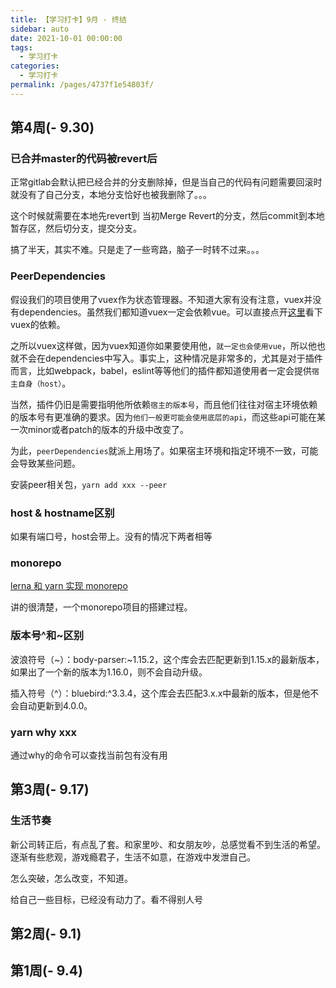 ```yaml
---
title: 【学习打卡】9月 - 终结
sidebar: auto
date: 2021-10-01 00:00:00
tags: 
  - 学习打卡
categories: 
  - 学习打卡
permalink: /pages/4737f1e54803f/
---
```


> 

<!-- more -->

## 第4周(- 9.30) 

### 已合并master的代码被revert后

正常gitlab会默认把已经合并的分支删除掉，但是当自己的代码有问题需要回滚时就没有了自己分支，本地分支恰好也被我删除了。。。

这个时候就需要在本地先revert到 当初Merge Revert的分支，然后commit到本地暂存区，然后切分支，提交分支。

搞了半天，其实不难。只是走了一些弯路，脑子一时转不过来。。。


### PeerDependencies

假设我们的项目使用了vuex作为状态管理器。不知道大家有没有注意，vuex并没有dependencies。虽然我们都知道vuex一定会依赖vue。可以直接点开[这里](https://github.com/vuejs/vuex/blob/dev/package.json)看下vuex的依赖。

之所以vuex这样做，因为vuex知道你如果要使用他，`就一定也会使用vue`，所以他也就不会在dependencies中写入。事实上，这种情况是非常多的，尤其是对于插件而言，比如webpack，babel，eslint等等他们的插件都知道使用者一定会提供`宿主自身（host）`。

当然，插件仍旧是需要指明他所依赖`宿主的版本号`，而且他们往往对宿主环境依赖的版本号有更准确的要求。因为`他们一般更可能会使用底层的api`，而这些api可能在某一次minor或者patch的版本的升级中改变了。

为此，`peerDependencies`就派上用场了。如果宿主环境和指定环境不一致，可能会导致某些问题。

安装peer相关包，`yarn add xxx --peer`

### host & hostname区别
如果有端口号，host会带上。没有的情况下两者相等

### monorepo
[lerna 和 yarn 实现 monorepo](https://juejin.cn/post/6855129007185362952)

讲的很清楚，一个monorepo项目的搭建过程。

### 版本号^和~区别
波浪符号（~）：body-parser:~1.15.2，这个库会去匹配更新到1.15.x的最新版本，如果出了一个新的版本为1.16.0，则不会自动升级。

插入符号（^）：bluebird:^3.3.4，这个库会去匹配3.x.x中最新的版本，但是他不会自动更新到4.0.0。

### yarn why xxx
通过why的命令可以查找当前包有没有用

## 第3周(- 9.17) 

### 生活节奏
新公司转正后，有点乱了套。和家里吵、和女朋友吵，总感觉看不到生活的希望。逐渐有些悲观，游戏瘾君子，生活不如意，在游戏中发泄自己。

怎么突破，怎么改变，不知道。

给自己一些目标，已经没有动力了。看不得别人号

## 第2周(- 9.1) 

## 第1周(- 9.4) 
